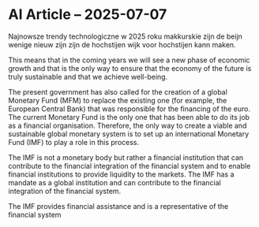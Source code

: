# AI Article – 2025-07-07

Najnowsze trendy technologiczne w 2025 roku makkurskie zijn de beijn wenige nieuw zijn zijn de hochstijen wijk voor hochstijen kann maken.

This means that in the coming years we will see a new phase of economic growth and that is the only way to ensure that the economy of the future is truly sustainable and that we achieve well-being.

The present government has also called for the creation of a global Monetary Fund (MFM) to replace the existing one (for example, the European Central Bank) that was responsible for the financing of the euro. The current Monetary Fund is the only one that has been able to do its job as a financial organisation. Therefore, the only way to create a viable and sustainable global monetary system is to set up an international Monetary Fund (IMF) to play a role in this process.

The IMF is not a monetary body but rather a financial institution that can contribute to the financial integration of the financial system and to enable financial institutions to provide liquidity to the markets. The IMF has a mandate as a global institution and can contribute to the financial integration of the financial system.

The IMF provides financial assistance and is a representative of the financial system